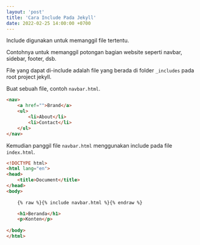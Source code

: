```yaml
---
layout: 'post'
title: 'Cara Include Pada Jekyll'
date: 2022-02-25 14:00:00 +0700
---
```


Include digunakan untuk memanggil file tertentu.

Contohnya untuk memanggil potongan bagian website seperti navbar, sidebar, footer, dsb.

File yang dapat di-include adalah file yang berada di folder `_includes` pada root project jekyll.

Buat sebuah file, contoh `navbar.html`.

```html
<nav>
	<a href="">Brand</a>
	<ul>
		<li>About</li>
		<li>Contact</li>
	</ul>
</nav>
```

Kemudian panggil file `navbar.html` menggunakan include pada file `index.html`.

```html
<!DOCTYPE html>
<html lang="en">
<head>
	<title>Document</title>
</head>
<body>
	
	{% raw %}{% include navbar.html %}{% endraw %}

	<h1>Beranda</h1>
	<p>Konten</p>
	
</body>
</html>
```
